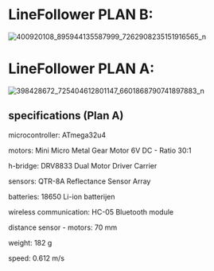 # LineFollower PLAN B:

![400920108_895944135587999_7262908235151916565_n](https://github.com/jorenverdegem/Linefollower/assets/146443076/e9a753f2-f539-489d-8ccc-e3d57431a970)

# LineFollower PLAN A:

![398428672_725404612801147_6601868790741897883_n](https://github.com/jorenverdegem/Linefollower/assets/146443076/c5f05006-9297-4ebb-87b2-15f40936a4c7)

## specifications (Plan A)

microcontroller: ATmega32u4

motors: Mini Micro Metal Gear Motor 6V DC - Ratio 30:1

h-bridge: DRV8833 Dual Motor Driver Carrier

sensors: QTR-8A Reflectance Sensor Array

batteries: 18650 Li-ion batterijen

wireless communication: HC-05 Bluetooth module

distance sensor - motors: 70 mm

weight: 182 g

speed: 0.612 m/s

